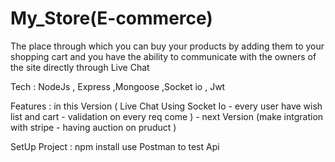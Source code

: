 # My_Store(E-commerce) 
The place through which you can buy your products by adding them to your shopping cart and you have the
ability to communicate with the owners of the site directly through Live Chat

Tech : NodeJs , Express ,Mongoose ,Socket io , Jwt 

Features : in this Version  ( Live Chat Using Socket Io - every user have wish list and cart - validation on every req come ) 
          - next Version (make intgration with stripe - having  auction on pruduct  )

SetUp Project : npm install 
use Postman to test Api 
